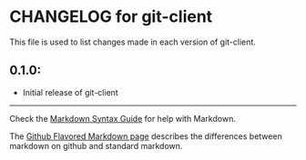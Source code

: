 # CHANGELOG for git-client

This file is used to list changes made in each version of git-client.

## 0.1.0:

* Initial release of git-client

- - - 
Check the [Markdown Syntax Guide](http://daringfireball.net/projects/markdown/syntax) for help with Markdown.

The [Github Flavored Markdown page](http://github.github.com/github-flavored-markdown/) describes the differences between markdown on github and standard markdown.
